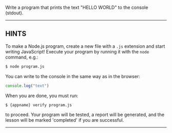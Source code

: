 Write a program that prints the text "HELLO WORLD" to the console (stdout).

----------------------------------------------------------------------
## HINTS

To make a Node.js program, create a new file with a `.js` extension and start writing JavaScript! Execute your program by running it with the `node` command, e.g.:

```sh
$ node program.js
```

You can write to the console in the same way as in the browser:

```js
console.log("text")
```

When you are done, you must run:

```sh
$ {appname} verify program.js
```

to proceed. Your program will be tested, a report will be generated, and the lesson will be marked 'completed' if you are successful.

----------------------------------------------------------------------
